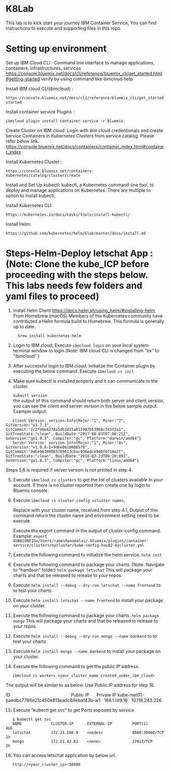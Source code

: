 # K8Lab

This lab is to kick start your journey IBM Container Service, You can find instructions to execute and supporting files in this repo

# Setting up environment
Set up IBM Cloud CLI : Command line interface to manage applications, containers, infrastructures, services
https://console.bluemix.net/docs/cli/reference/bluemix_cli/get_started.html#getting-started
verify by using command like ibmcloud help

Install IBM cloud CLI(ibmcloud) :
```
https://console.bluemix.net/docs/cli/reference/bluemix_cli/get_started.html#getting-started
```

Install container service  Plugins :
```
ibmcloud plugin install container-service -r Bluemix
```

Create Cluster on IBM cloud: Login with ibm cloud credentionals and create service Containers in Kubernetes Clusters from service catalog. Please refer below link.
https://console.bluemix.net/docs/containers/container_index.html#container_index

Install Kubernetes Cluster :
```
https://console.bluemix.net/containers-kubernetes/catalog/cluster/create
```

Install and Set Up kubectl: kubectl, a Kubernetes command-line tool, to deploy and manage applications on Kubernetes.
There are multiple to option to install kubectl.

Install Kubernetes CLI:
```
https://kubernetes.io/docs/tasks/tools/install-kubectl/
```

Install Helm:
```
https://github.com/kubernetes/helm/blob/master/docs/install.md
```


# Steps-Helm-Deploy letschat App : (Note: Clone the kube_ICP before proceeding with the steps below. This labs needs few folders and yaml files to proceed)

1. Install Helm Client
        https://docs.helm.sh/using_helm/#installing-helm
        From Homebrew (macOS)
        Members of the Kubernetes community have contributed a Helm formula build to Homebrew. This formula is generally up to date.
      ```
        brew install kubernetes-helm
      ```


2. Login to IBM cloud, Execute ``` ibmcloud login ``` on your local system terminal window to login.(Note: IBM cloud CLI is changed from "bx" to "ibmcloud"  )
 
3. After successful login to IBM cloud, Initialize the Container plugin by executing the below command.
Execute  ``` ibmcloud cs init ```
 
4. Make sure kubectl is installed properly and it can communicate to the cluster.

   ``` kubectl version  ```  
   the output of this command should return both server and client version, you can see the client and server version in the below sample output.
   Example output:
```
   Client Version: version.Info{Major:"1", Minor:"7", GitVersion:"v1.7.3",    GitCommit:"2c2fe6e8278a5db2d15a013987b53968c743f2a1", GitTreeState:"clean", BuildDate:"2017-08-03T07:00:21Z", GoVersion:"go1.8.3", Compiler:"gc", Platform:"darwin/amd64"}
   Server Version: version.Info{Major:"1", Minor:"8+", GitVersion:"v1.8.8-2+9d6e0610086578", GitCommit:"9d6e06100865789613cbac936edce948f0710a2f", GitTreeState:"clean", BuildDate:"2018-02-23T08:20:09Z", GoVersion:"go1.8.3", Compiler:"gc", Platform:"linux/amd64"}
```
   Steps 5,6 is required if server version is not printed in step 4

5. Execute ```ibmcloud cs clusters``` to get the list of clusters available in your account. If there is no cluster reported then create one by login to Bluemix console.
 
6. Execute ```ibmcloud cs cluster-config <cluster name>```,

   Replace <cluster name >  with your cluster name, received from step 4.1, Output of this command return the cluster name and environment setting need to be execute.

   Execute the export command in the output of cluster-config command.
   Example: ``` export KUBECONFIG=/Users/rameshpoomalai/.bluemix/plugins/container-service/clusters/mycluster/kube-config-hou02-mycluster.yml ```

7. Execute the following command to initialize the helm service.
```helm init```


8. Execute the following command to package your charts. (Note: Navigate to "handson" folder)
```helm package letschat```
   This will package your charts and that be released to release to your repos.
 
9. Execute ```helm install --debug --dry-run letschat --name frontend``` to to test your charts
 
10. Execute ```helm install letschat --name frontend``` to install your package on your cluster.

11. Execute the following command to package your charts.
   ```helm package mongo```
   This will package your charts and that be released to release to your repos.
 
12. Execute ```helm install --debug --dry-run mongo --name bankend``` to to test your charts
 
13. Execute ```helm install mongo --name bankend``` to install your package on your cluster.


14. Execute the following command to get the public IP address.
```
   ibmcloud cs workers <your_cluster_name_created_under_ibm_cloud>
```

   The output will be similar to as below. Use Public IP address for step 16.

   ID                                                 Public IP      Private IP
   kube-mel01-paedbc7786e21c450e813eadc69ebaf43b-w1   168.1.149.16   10.118.243.226

15. Execute  “kubectl get svc” to get Ports exposed by service
```
   $ kubectl get svc
   NAME             CLUSTER-IP      EXTERNAL-IP         PORT(S)                AGE
   letschat         172.21.108.9    <nodes>             8080:30080/TCP         2h
   mongo            172.21.43.81    <none>              27017/TCP              2h
```

16. You can access letschat application by below url.
```
   http://<your_cluster_ip>:30080
```
